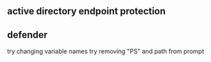 ## active directory endpoint protection
## defender
try changing variable names
try removing "PS" and path from prompt

